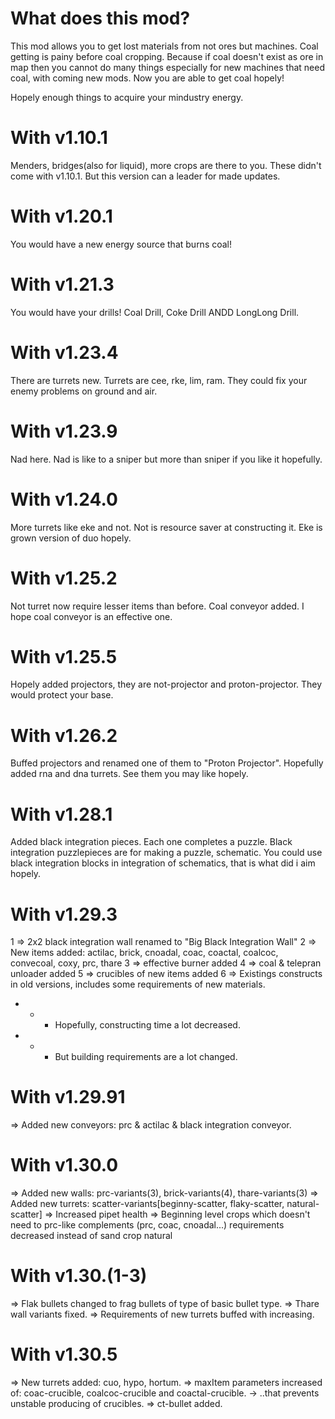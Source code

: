 # What does this mod?
This mod allows you to get lost materials from not ores but machines.
Coal getting is painy before coal cropping.
Because if coal doesn't exist as ore in map then you cannot do many things especially for new machines that need coal, with coming new mods.
Now you are able to get coal hopely!

Hopely enough things to acquire your mindustry energy.
# With v1.10.1
Menders, bridges(also for liquid), more crops are there to you.
These didn't come with v1.10.1. But this version can a leader for made updates.

# With v1.20.1
You would have a new energy source that burns coal!

# With v1.21.3
You would have your drills! Coal Drill, Coke Drill ANDD LongLong Drill.

# With v1.23.4
There are turrets new. Turrets are cee, rke, lim, ram. They could fix your enemy problems on ground and air.

# With v1.23.9
Nad here. Nad is like to a sniper but more than sniper if you like it hopefully.

# With v1.24.0
More turrets like eke and not.
Not is resource saver at constructing it.
Eke is grown version of duo hopely.

# With v1.25.2
Not turret now require lesser items than before.
Coal conveyor added. I hope coal conveyor is an effective one.

# With v1.25.5
Hopely added projectors, they are not-projector and proton-projector.
They would protect your base.

# With v1.26.2
Buffed projectors and renamed one of them to "Proton Projector".
Hopefully added rna and dna turrets. See them you may like hopely.

# With v1.28.1
Added black integration pieces. Each one completes a puzzle.
Black integration puzzlepieces are for making a puzzle, schematic.
You could use black integration blocks in integration of schematics, that is what did i aim hopely.

# With v1.29.3
1 => 2x2 black integration wall renamed to "Big Black Integration Wall"
2 => New items added: actilac, brick, cnoadal, coac, coactal, coalcoc, convecoal, coxy, prc, thare
3 => effective burner added
4 => coal & telepran unloader added
5 => crucibles of new items added
6 => Existings constructs in old versions, includes some requirements of new materials.
 * * * Hopefully, constructing time a lot decreased.
 * * * But building requirements are a lot changed.

# With v1.29.91
=> Added new conveyors: prc & actilac & black integration conveyor.

# With v1.30.0
=> Added new walls: prc-variants(3), brick-variants(4), thare-variants(3)
=> Added new turrets: scatter-variants[beginny-scatter, flaky-scatter, natural-scatter]
=> Increased pipet health
=> Beginning level crops which doesn't need to prc-like complements (prc, coac, cnoadal...)
    requirements decreased instead of sand crop natural

# With v1.30.(1-3)
=> Flak bullets changed to frag bullets of type of basic bullet type.
=> Thare wall variants fixed.
=> Requirements of new turrets buffed with increasing.


# With v1.30.5
=> New turrets added: cuo, hypo, hortum.
=> maxItem parameters increased of: coac-crucible, coalcoc-crucible and coactal-crucible.
-> ..that prevents unstable producing of crucibles.
=> ct-bullet added.
